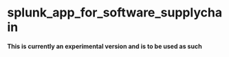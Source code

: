 # splunk_app_for_software_supplychain

**This is currently an experimental version and is to be used as such**
